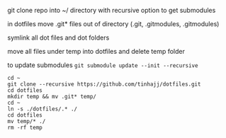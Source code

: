 git clone repo into ~/ directory with recursive option to get submodules

in dotfiles move .git* files out of directory (.git, .gitmodules, .gitmodules)

symlink all dot files and dot folders

move all files under temp into dotfiles and delete temp folder

to update submodules `git submodule update --init --recursive`

```
cd ~
git clone --recursive https://github.com/tinhajj/dotfiles.git
cd dotfiles
mkdir temp && mv .git* temp/
cd ~
ln -s ./dotfiles/.* ./
cd dotfiles
mv temp/* ./
rm -rf temp
```
